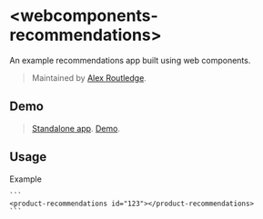 # &lt;webcomponents-recommendations&gt;

An example recommendations app built using web components.

> Maintained by [Alex Routledge](https://github.com/alexroutledge).

## Demo

> [Standalone app](http://dl.dropboxusercontent.com/u/8767938/fresca/html5/recommendations/index.html).
> [Demo](http://dl.dropboxusercontent.com/u/8767938/fresca/html5/recommendations/bootstrap.html).

## Usage

Example

	```
	<product-recommendations id="123"></product-recommendations>
	```
